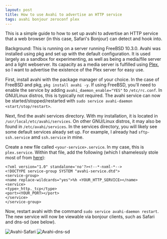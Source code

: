```yaml
---
layout: post
title: How to use Avahi to advertise an HTTP service
tags: avahi bonjour zeroconf plex
---
```


This is a simple guide to how to set up avahi to advertise an HTTP service that a web browser (in this case, Safari's Bonjour) can detect and hook into.

Background: This is running on a server running FreeBSD 10.3.0. Avahi was installed using pkg and set up with the default configuration.
It is used largely as a sandbox for experimenting, as well as being a media/file server and a light webserver.
Its capacity as a media server is fulfilled using [Plex](https://www.plex.tv), so I want to advertise the existence of the Plex server for easy use.

First, install avahi with the package manager of your choice. In the case of FreeBSD and pkg, `pkg install avahi -y`.
If using FreeBSD, you'll need to enable the service by adding `avahi_daemon_enable="YES"` to `/etc/rc.conf`.
In GNU/Linux distros, this is typically not required.
The avahi service can now be started/stopped/restarted with `sudo service avahi-daemon <start/stop/restart>`.

Next, find the avahi services directory. With my installation, it is located in `/usr/local/etc/avahi/services`.
On other GNU/Linux distros, it may also be found in `/etc/avahi/services`.
In the services directory, you will likely see some default services aleady set up.
For example, I already had `sftp-ssh.service` amd `ssh.service` in mine.

Create a new file called `<your-service>.service`. In my case, this is `plex.service`.
Within that file, add the following (which I shamelessly stole most of from [here](http://holyarmy.org/2008/01/advertising-linux-services-via-avahibonjour/)):

```
<?xml version="1.0" standalone='no'?><!--*-nxml-*-->
<!DOCTYPE service-group SYSTEM "avahi-service.dtd">
<service-group>
<name replace-wildcards="yes">%h <YOUR_HTTP_SERVICE></name>
<service>
<type>_http._tcp</type>
<port><YOUR_PORT></port>
</service>
</service-group>
```

Now, restart avahi with the command `sudo service avahi-daemon restart`.
The new service will now be viewable via bonjour clients, such as Safari and dns-sd (see below).

![Avahi-Safari](/{{site.post_images_path}}/2016-09-26-avahi-in-safari.png)
![Avahi-dns-sd](/{{site.post_images_path}}/2016-09-26-avahi-in-terminal.png)
